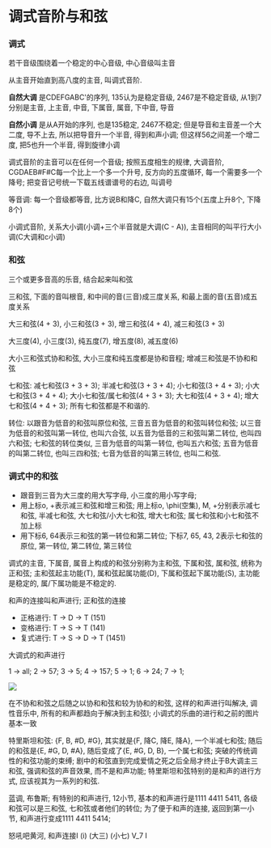 # 调式音阶与和弦

### 调式

若干音级围绕着一个稳定的中心音级, 中心音级叫主音

从主音开始直到高八度的主音, 叫调式音阶.

**自然大调** 是CDEFGABC'的序列, 135认为是稳定音级, 2467是不稳定音级, 从1到7分别是主音, 上主音, 中音, 下属音, 属音, 下中音, 导音

**自然小调** 是从A开始的序列, 也是135稳定, 2467不稳定; 但是导音和主音差一个大二度, 导不上去, 所以把导音升一个半音, 得到和声小调; 但这样56之间差一个增二度, 把5也升一个半音, 得到旋律小调

调式音阶的主音可以在任何一个音级; 按照五度相生的规律, 大调音阶, CGDAEB#F#C每一个比上一个多一个升号, 反方向的五度循环, 每一个需要多一个降号; 把变音记号统一下载五线谱谱号的右边, 叫调号

等音调: 每一个音级都等音, 比方说B和降C, 自然大调只有15个(五度上升8个, 下降8个)

小调式音阶, 关系大小调(小调+三个半音就是大调(C - A)), 主音相同的叫平行大小调(C大调和c小调)

### 和弦

三个或更多音高的乐音, 结合起来叫和弦

三和弦, 下面的音叫根音, 和中间的音(三音)成三度关系, 和最上面的音(五音)成五度关系

大三和弦(4 + 3), 小三和弦(3 + 3), 增三和弦(4 + 4), 减三和弦(3 + 3)

大三度(4), 小三度(3), 纯五度(7), 增五度(8), 减五度(6)

大小三和弦式协和和弦, 大小三度和纯五度都是协和音程; 增减三和弦是不协和和弦

七和弦: 减七和弦(3 + 3 + 3); 半减七和弦(3 + 3 + 4); 小七和弦(3 + 4 + 3); 小大七和弦(3 + 4 + 4); 大小七和弦/属七和弦(4 + 3 + 3); 大七和弦(4 + 3 + 4); 增大七和弦(4 + 4 + 3); 所有七和弦都是不和谐的.

转位: 以跟音为低音的和弦叫原位和弦, 三音五音为低音的和弦叫转位和弦; 以三音为低音的和弦叫第一转位, 也叫六合弦, 以五音为低音的三和弦叫第二转位, 也叫四六和弦; 七和弦的转位类似, 三音为低音的叫第一转位, 也叫五六和弦; 五音为低音的叫第二转位, 也叫三四和弦; 七音为低音的叫第三转位, 也叫二和弦.

### 调式中的和弦

- 跟音到三音为大三度的用大写字母, 小三度的用小写字母;
- 用上标o, +表示减三和弦和增三和弦; 用上标o, \phi(空集), M, +分别表示减七和弦, 半减七和弦, 大七和弦/小大七和弦, 增大七和弦; 属七和弦和小七和弦不加上标
- 用下标6, 64表示三和弦的第一转位和第二转位; 下标7, 65, 43, 2表示七和弦的原位, 第一转位, 第二转位, 第三转位

调式的主音, 下属音, 属音上构成的和弦分别称为主和弦, 下属和弦, 属和弦, 统称为正和弦; 主和弦起主功能(T), 属和弦起属功能(D), 下属和弦起下属功能(S), 主功能是稳定的, 属/下属功能是不稳定的.

和声的连接叫和声进行; 正和弦的连接
- 正格进行: T -> D -> T (151)
- 变格进行: T -> S -> T (141)
- 复式进行: T -> S -> D -> T (1451)

大调式的和声进行

1 -> all; 2 -> 57; 3 -> 5; 4 -> 157; 5 -> 1; 6 -> 24; 7 -> 1;

![](./chrods.jpg)

在不协和和弦之后随之以协和和弦和较为协和的和弦, 这样的和声进行叫解决, 调性音乐中, 所有的和声都趋向于解决到主和弦I; 小调式的乐曲的进行和之前的图片基本一致

特里斯坦和弦: {F, B, #D, #G}, 其实就是{F, 降C, 降E, 降A}, 一个半减七和弦; 随后的和弦是{E, #G, D, #A}, 随后变成了{E, #G, D, B}, 一个属七和弦; 突破的传统调性的和弦功能的束缚; 剧中的和弦直到完成爱情之死之后全局才终止于B大调主三和弦, 强调和弦的声音效果, 而不是和声功能; 特里斯坦和弦特别的是和声的进行方式, 应该视其为一系列的和弦.

蓝调, 布鲁斯; 有特别的和声进行, 12小节, 基本的和声进行是1111 4411 5411, 各级和弦可以是三和弦, 七和弦或者他们的转位; 为了便于和声的连接, 返回到第一小节, 和声进行变成1111 4411 5414;

怒吼吧黄河, 和声连接I (i) (大三) (小七) V_7 I
